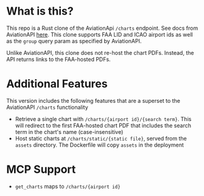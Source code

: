 # What is this?

This repo is a Rust clone of the AviationApi `/charts` endpoint. See docs from
AviationAPI [here](https://docs.aviationapi.com/). This clone supports FAA LID and ICAO airport ids as well as
the `group` query param as specified by AviationAPI.

Unlike AviationAPI, this clone does not re-host the chart PDFs. Instead, the API returns links to the FAA-hosted PDFs.

# Additional Features

This version includes the following features that are a superset to the AviationAPI `/charts` functionality

- Retrieve a single chart with `/charts/{airport id}/{search term}`. This will redirect to the first FAA-hosted chart
  PDF
  that includes the search term in the chart's name (case-insensitive)
- Host static charts at `/charts/static/{static file}`, served from the `assets` directory.
  The Dockerfile will copy `assets` in the deployment

# MCP Support

- `get_charts` maps to `/charts/{airport id}`
